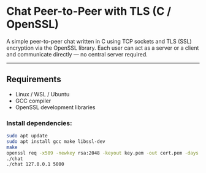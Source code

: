 # Chat Peer-to-Peer with TLS (C / OpenSSL)

A simple peer-to-peer chat written in C using TCP sockets and TLS (SSL) encryption via the OpenSSL library. Each user can act as a server or a client and communicate directly — no central server required.

---

## Requirements

- Linux / WSL / Ubuntu
- GCC compiler
- OpenSSL development libraries

### Install dependencies:

```bash
sudo apt update
sudo apt install gcc make libssl-dev
make
openssl req -x509 -newkey rsa:2048 -keyout key.pem -out cert.pem -days 365 -nodes
./chat
./chat 127.0.0.1 5000

